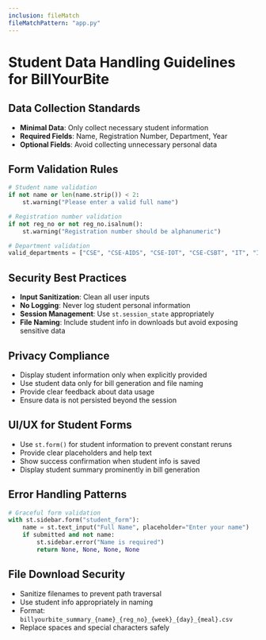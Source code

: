 ```yaml
---
inclusion: fileMatch
fileMatchPattern: "app.py"
---
```


# Student Data Handling Guidelines for BillYourBite

## Data Collection Standards
- **Minimal Data**: Only collect necessary student information
- **Required Fields**: Name, Registration Number, Department, Year
- **Optional Fields**: Avoid collecting unnecessary personal data

## Form Validation Rules
```python
# Student name validation
if not name or len(name.strip()) < 2:
    st.warning("Please enter a valid full name")

# Registration number validation  
if not reg_no or not reg_no.isalnum():
    st.warning("Registration number should be alphanumeric")

# Department validation
valid_departments = ["CSE", "CSE-AIDS", "CSE-IOT", "CSE-CSBT", "IT", "ICT", "RAI", "ECE", "EEE", "VLSI", "Mech", "Civil", "Aero", "Biotech", "BioEngg", "Other"]
```

## Security Best Practices
- **Input Sanitization**: Clean all user inputs
- **No Logging**: Never log student personal information
- **Session Management**: Use `st.session_state` appropriately
- **File Naming**: Include student info in downloads but avoid exposing sensitive data

## Privacy Compliance
- Display student information only when explicitly provided
- Use student data only for bill generation and file naming
- Provide clear feedback about data usage
- Ensure data is not persisted beyond the session

## UI/UX for Student Forms
- Use `st.form()` for student information to prevent constant reruns
- Provide clear placeholders and help text
- Show success confirmation when student info is saved
- Display student summary prominently in bill generation

## Error Handling Patterns
```python
# Graceful form validation
with st.sidebar.form("student_form"):
    name = st.text_input("Full Name", placeholder="Enter your name")
    if submitted and not name:
        st.sidebar.error("Name is required")
        return None, None, None, None
```

## File Download Security
- Sanitize filenames to prevent path traversal
- Use student info appropriately in naming
- Format: `billyourbite_summary_{name}_{reg_no}_{week}_{day}_{meal}.csv`
- Replace spaces and special characters safely